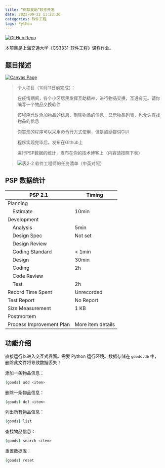 ```yaml
---
title: “你帮我助”软件开发
date: 2022-09-22 11:23:20
categories: 软件工程
tags: Python
---
```


[![GitHub Repo](https://img.shields.io/badge/GitHub-Help--Goods-blue)](https://github.com/tau-young/Help-Goods)

本项目是上海交通大学《CS3331-软件工程》课程作业。

## 题目描述

[![Canvas Page](https://img.shields.io/badge/Canvas-“你帮我助”软件开发-red)](https://oc.sjtu.edu.cn/courses/48894/assignments/181452)

> 个人项目（10月11日前完成）：
>
> 在疫情期间，各个小区居民发挥互助精神，进行物品交换，互通有无。请你编写一个物品交换软件
>
> 该程序允许添加物品的信息，删除物品的信息，显示物品列表，也允许查找物品的信息
>
> 你实现的程序可以采用命令行方式使用，但是鼓励提供GUI
>
> 程序实现完毕后，发布在Github上
>
> 进行PSP数据的统计，发布在你的技术博客上（内容请按照下表）
>
> ![表2-2 软件工程师的任务清单（中英对照）](https://oc.sjtu.edu.cn/courses/48894/files/5116866/preview?verifier=6ogAPjoGuA84rt4bfh1zJrdJRWq7HKCtwcwuH2B3)

## PSP 数据统计

|PSP 2.1|Timing|
|-|-|
|Planning||
|&emsp;Estimate|10min|
|Development||
|&emsp;Analysis|5min|
|&emsp;Design Spec|Not set|
|&emsp;Design Review||
|&emsp;Coding Standard|< 1min|
|&emsp;Design|30min|
|&emsp;Coding|2h|
|&emsp;Code Review||
|&emsp;Test|2h|
|Record Time Spent|Unrecorded|
|Test Report|No Report|
|Size Measurement|1 KB|
|Postmortem||
|Process Improvement Plan|More item details|

## 功能介绍

直接运行以进入交互式界面。需要 Python 运行环境。数据存储在 `goods.db` 中，删除此文件将导致数据丢失！

添加一条物品信息：
```sh
(goods) add <item>
```
删除一条物品信息：
```sh
(goods) del <item>
```
列出所有物品信息：
```sh
(goods) list
```
查找物品信息：
```sh
(goods) search <item>
```
重置数据库：
```sh
(goods) reset
```